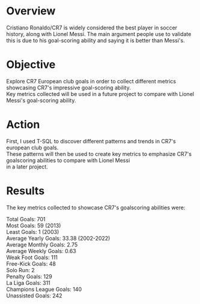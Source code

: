 # Overview
Cristiano Ronaldo/CR7 is widely considered the best player in soccer history, along with Lionel Messi. The main argument
people use to validate this is due to his goal-scoring ability and saying it is better than Messi's.

# Objective
Explore CR7 European club goals in order to collect different metrics showcasing CR7's impressive goal-scoring ability.<br/>
Key metrics collected will be used in a future project to compare with Lionel Messi's goal-scoring ability.

# Action
First, I used T-SQL to discover different patterns and trends in CR7's european club goals. <br/>
These patterns will then be used to create key metrics to emphasize CR7's goalscoring abilities to compare with Lionel Messi <br/>
in a later project.


# Results
The key metrics collected to showcase CR7's goalscoring abilities were:<br/>

Total Goals: 701 <br/>
Most Goals: 59 (2013) <br/>
Least Goals: 1 (2003) <br/>
Average Yearly Goals: 33.38 (2002-2022) <br/>
Average Monthly Goals: 2.75 <br/>
Average Weekly Goals: 0.63 <br/>
Weak Foot Goals: 111 <br/>
Free-Kick Goals: 48 <br/>
Solo Run: 2 <br/>
Penalty Goals: 129 <br/>
La Liga Goals: 311 <br/>
Champions League Goals: 140 <br/>
Unassisted Goals: 242 <br/>
